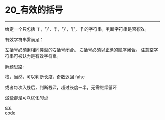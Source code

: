 # 20_有效的括号
---

给定一个只包括 '('，')'，'{'，'}'，'['，']' 的字符串，判断字符串是否有效。

有效字符串需满足：

左括号必须用相同类型的右括号闭合。
左括号必须以正确的顺序闭合。
注意空字符串可被认为是有效字符串。


解题思路:

栈，当然，可以判断长度，奇数返回 false

或者每次入栈后，判断栈深，超过长度一半，无需继续循环

这些都是可以优化的点

[src](https://leetcode-cn.com/problems/valid-parentheses/) <br>
[code](code/20.c) <br>
